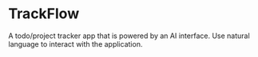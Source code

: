 # TrackFlow
A todo/project tracker app that is powered by an AI interface. Use natural language to interact with the application.
